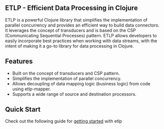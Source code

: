 ## ETLP - Efficient Data Processing in Clojure

ETLP is a powerful Clojure library that simplifies the implementation of parallel concurrency and provides an efficient way to build data connectors. It leverages the concept of transducers and is based on the CSP (Communicating Sequential Processes) pattern. ETLP allows developers to easily incorporate best practices when working with data streams, with the intent of making it a go-to library for data processing in Clojure.

## Features
- Built on the concept of transducers and CSP pattern.
- Simplifies the implementation of parallel concurrency.
- Allows decoupling of data mapping logic (business logic) from code using etlp-mapper.
- Supports a wide range of source and destination processors.


## Quick Start
Check out the following guide for [getting started](https://github.com/etlp-clj/etlp/tree/develop#readme) with etlp
<!--

**Here are some ideas to get you started:**

🙋‍♀️ A short introduction - what is your organization all about?
🌈 Contribution guidelines - how can the community get involved?
👩‍💻 Useful resources - where can the community find your docs? Is there anything else the community should know?
🍿 Fun facts - what does your team eat for breakfast?
🧙 Remember, you can do mighty things with the power of [Markdown](https://docs.github.com/github/writing-on-github/getting-started-with-writing-and-formatting-on-github/basic-writing-and-formatting-syntax)
-->
